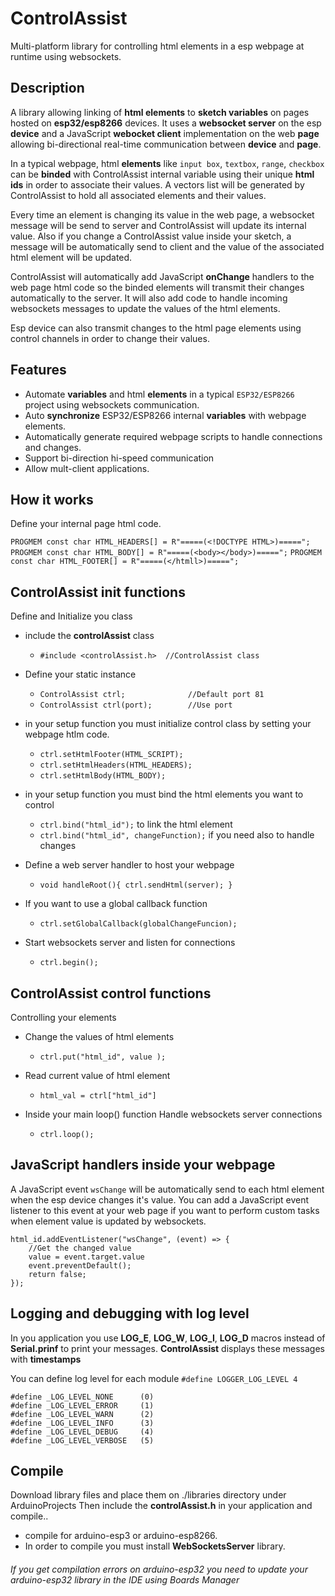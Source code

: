# ControlAssist
Multi-platform library for controlling html elements in a esp webpage at runtime using websockets.

## Description
A library allowing linking of **html elements** to **sketch variables** on pages hosted on **esp32/esp8266** devices. It uses a **websocket server** on the esp **device** and a JavaScript **webocket client** implementation on the web **page** allowing bi-directional real-time communication between **device** and **page**. 

In a typical webpage, html **elements** like ``input box``, ``textbox``, ``range``, ``checkbox`` can be **binded** with ControlAssist internal variable using their unique **html ids** in order to associate their values. A vectors list will be generated by ControlAssist to hold all associated elements and their values.

Every time an element is changing its value in the web page, a websocket message will be send to server and ControlAssist will update its internal value. Also if you change a ControlAssist value inside your sketch, a message will be automatically send to client and the value of the associated html element will be updated.

ControlAssist will automatically add JavaScript **onChange** handlers to the web page html code so the binded elements will transmit their changes automatically to the server. It will also add code to handle incoming websockets messages to update the values of the html elements.

Esp device can also transmit changes to the html page elements using control channels in order to change their values.


## Features
* Automate **variables** and html **elements** in a typical ``ESP32/ESP8266`` project using websockets communication.
* Auto **synchronize** ESP32/ESP8266 internal **variables** with webpage elements.
* Automatically generate required webpage scripts to handle connections and changes.
* Support bi-direction hi-speed communication
* Allow mult-client applications.

## How it works
Define your internal page html code.

``PROGMEM const char HTML_HEADERS[] = R"=====(<!DOCTYPE HTML>)=====";``
``PROGMEM const char HTML_BODY[] = R"=====(<body></body>)=====";``
``PROGMEM const char HTML_FOOTER[] = R"=====(</htmll>)=====";``

## ControlAssist init functions
Define and Initialize you class 
+ include the **controlAssist**  class
  - `#include <controlAssist.h>  //ControlAssist class`

+ Define your static instance
  - `ControlAssist ctrl;              //Default port 81 `
  - `ControlAssist ctrl(port);        //Use port `

+ in your setup function you must initialize control class by setting your webpage htlm code.
  - `ctrl.setHtmlFooter(HTML_SCRIPT);`
  - `ctrl.setHtmlHeaders(HTML_HEADERS);`
  - `ctrl.setHtmlBody(HTML_BODY);`

+ in your setup function you must bind the html elements you want to control
  - `ctrl.bind("html_id");` to link the html element
  - `ctrl.bind("html_id", changeFunction);` if you need also to handle changes
  
+ Define a web server handler to host your webpage 
  - `void handleRoot(){ ctrl.sendHtml(server); }`

+ If you want to use a global callback function 
  - `ctrl.setGlobalCallback(globalChangeFuncion);`

+ Start websockets server and listen for connections
  - `ctrl.begin();`


## ControlAssist control functions
Controlling your elements 
+ Change the values of html elements
  - `ctrl.put("html_id", value );`

+ Read current value of html element
  - `html_val = ctrl["html_id"]`

+ Inside your main loop() function Handle websockets server connections
  - `ctrl.loop();`


## JavaScript handlers inside your webpage
A JavaScript event ``wsChange`` will be automatically send to each html element when the esp device changes it's value. You can add a JavaScript event listener to this event at your web page if you want to perform custom tasks when element value is updated by websockets.

```
html_id.addEventListener("wsChange", (event) => {
    //Get the changed value
    value = event.target.value
    event.preventDefault();
    return false;
});
```

## Logging and debugging with log level
In you application you use **LOG_E**, **LOG_W**, **LOG_I**, **LOG_D** macros instead of **Serial.prinf** to print your messages. **ControlAssist** displays these messages with **timestamps** 

You can define log level for each module
```#define LOGGER_LOG_LEVEL 4```
```
#define _LOG_LEVEL_NONE      (0)
#define _LOG_LEVEL_ERROR     (1)
#define _LOG_LEVEL_WARN      (2)
#define _LOG_LEVEL_INFO      (3)
#define _LOG_LEVEL_DEBUG     (4)
#define _LOG_LEVEL_VERBOSE   (5)
```

## Compile
Download library files and place them on ./libraries directory under ArduinoProjects
Then include the **controlAssist.h** in your application and compile..

+ compile for arduino-esp3 or arduino-esp8266.
+ In order to compile you must install **WebSocketsServer** library.


###### If you get compilation errors on arduino-esp32 you need to update your arduino-esp32 library in the IDE using Boards Manager

